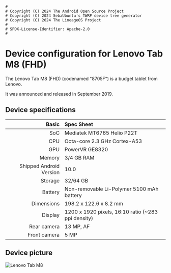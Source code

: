 ```
#
# Copyright (C) 2024 The Android Open Source Project
# Copyright (C) 2024 SebaUbuntu's TWRP device tree generator
# Copyright (C) 2024 The LineageOS Project
#
# SPDX-License-Identifier: Apache-2.0
#
```
Device configuration for Lenovo Tab M8 (FHD)
 =========================================

  The Lenovo Tab M8 (FHD) (codenamed "8705F") is a 
budget tablet from Lenovo.

  It was announced and released in September 2019.

  ## Device specifications

  Basic | Spec Sheet
 -------:|:-------------------------
 SoC | Mediatek MT6765 Helio P22T
 CPU | Octa-core 2.3 GHz Cortex-A53
 GPU | PowerVR GE8320
 Memory | 3/4 GB RAM
 Shipped Android Version | 10.0
 Storage | 32/64 GB
 Battery | Non-removable Li-Polymer 5100 mAh battery
 Dimensions | 198.2 x 122.6 x 8.2 mm
 Display | 1200 x 1920 pixels, 16:10 ratio (~283 ppi density)
 Rear camera | 13 MP, AF
 Front camera | 5 MP      


  ## Device picture

  ![Lenovo Tab M8 ](https://img.myipadbox.com/upload/store/product_l/WMC0711S.jpg "Lenovo Tab M8")
